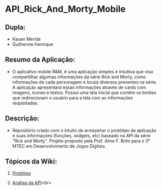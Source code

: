 # API_Rick_And_Morty_Mobile

## Dupla:
- Kauan Merida
- Guilherme Henrique

## Resumo da Aplicação:
 - O aplicativo mobile R&M, é uma aplicação simples e intuitiva que visa compartilhar algumas informações da série Rick and Morty, como informações de cada personagem e locais diversos presentes na série. A aplicação apresentará essas informações através de cards com imagens, ícones e textos. Possui uma tela inicial que contém os botões que redirecionam o usuário para a tela com as informações requisitadas.

## Descrição:
- Repositório criado com o intuito de armazenar o protótipo da aplicação e suas informações (funções, widgets, etc) baseado na API da série "Rick and Morty". Projeto proposto pela Prof. Aline F. Brito para o 3° MTEC em Desenvolvimento de Jogos Digitais.

## Tópicos da Wiki:
1. [Protótipo](https://github.com/Sleewp/API_Rick_And_Morty_Mobile/wiki/1.-Protótipo)<br>

2. [Análise da API]([https://github.com/Alex2024Campos/Tomb_Raider_Mobile_APP/wiki/2.-Prot%C3%B3tipo](https://github.com/Sleewp/API_Rick_And_Morty_Mobile/wiki/2.-Análise-da-API))<br>
